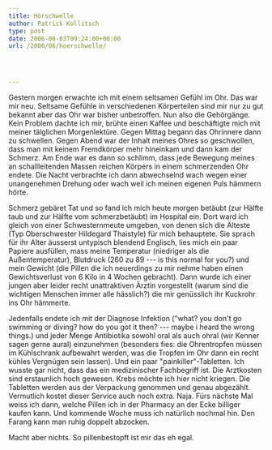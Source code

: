 ```yaml
---
title: Hörschwelle
author: Patrick Kollitsch
type: post
date: 2006-06-03T09:24:00+00:00
url: /2006/06/hoerschwelle/




---
```

Gestern morgen erwachte ich mit einem seltsamen Gef&uuml;hl im Ohr. Das war mir neu. Seltsame Gef&uuml;hle in verschiedenen K&ouml;rperteilen sind mir nur zu gut bekannt aber das Ohr war bisher unbetroffen. Nun also die Geh&ouml;rg&auml;nge. Kein Problem dachte ich mir, br&uuml;hte einen Kaffee und besch&auml;ftigte mich mit meiner t&auml;lglichen Morgenlekt&uuml;re. Gegen Mittag begann das Ohrinnere dann zu schwellen. Gegen Abend war der Inhalt meines Ohres so geschwollen, dass man mit keinem Fremdk&ouml;rper mehr hineinkam und dann kam der Schmerz. Am Ende war es dann so schlimm, dass jede Bewegung meines an schallleitenden Massen reichen K&ouml;rpers in einem schmerzenden Ohr endete. Die Nacht verbrachte ich dann abwechselnd wach wegen einer unangenehmen Drehung oder wach weil ich meinen eigenen Puls h&auml;mmern h&ouml;rte. 

Schmerz geb&auml;ret Tat und so fand ich mich heute morgen bet&auml;ubt (zur H&auml;lfte taub und zur H&auml;lfte vom schmerzbet&auml;ubt) im Hospital ein. Dort ward ich gleich von einer Schwesternmeute umgeben, von denen sich die &Auml;lteste (Typ Oberschwester Hildegard Thaistyle) f&uuml;r mich behauptete. Sie sprach f&uuml;r ihr Alter &auml;usserst untypisch blendend Englisch, lies mich ein paar Papiere ausf&uuml;llen, mass meine Temperatur (niedriger als die Au&szlig;entemperatur), Blutdruck (260 zu 89 --- is this normal for you?) und mein Gewicht (die Pillen die ich neuerdings zu mir nehme haben einen Gewichtsverlust von 6 Kilo in 4 Wochen gebracht). Dann wurde ich einer jungen aber leider recht unattraktiven &Auml;rztin vorgestellt (warum sind die wichtigen Menschen immer alle h&auml;sslich?) die mir gen&uuml;sslich ihr Kuckrohr ins Ohr h&auml;mmerte. 

Jedenfalls endete ich mit der Diagnose Infektion ("what? you don't go swimming or diving? how do you got it then? --- maybe i heard the wrong things.) und jeder Menge Antibiotika sowohl oral als auch ohral (wir Kenner sagen gerne aural) einzunehmen (besonders fies: die Ohrentropfen m&uuml;ssen im K&uuml;hlschrank aufbewahrt werden, was die Tropfen im Ohr dann ein recht k&uuml;hles Vergn&uuml;gen sein lassen). Und ein paar "painkiller"-Tabletten. Ich wusste gar nicht, dass das ein medizinischer Fachbegriff ist. Die Arztkosten sind erstaunlich hoch gewesen. Krebs m&ouml;chte ich hier nicht kriegen. Die Tabletten werden aus der Verpackung genommen und genau abgez&auml;hlt. Vermutlich kostet dieser Service auch noch extra. Naja. F&uuml;rs n&auml;chste Mal weiss ich dann, welche Pillen ich in der Pharmacy an der Ecke billiger kaufen kann. Und kommende Woche muss ich nat&uuml;rlich nochmal hin. Den Farang kann man ruhig doppelt abzocken.

Macht aber nichts. So pillenbestopft ist mir das eh egal.